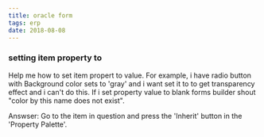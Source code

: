 ```yaml
---
title: oracle form
tags: erp
date: 2018-08-08
---
```


### setting item property to <Unspecified>

Help me how to set item propert to <Unspecified> value. For example, i have radio button with Background color sets to 'gray' and i want set it to <Unspecified> to get transparency effect and i can't do this. If i set property value to blank forms builder shout "color by this name does not exist".  

Answser: Go to the item in question and press the 'Inherit' button in the 'Property Palette'.

